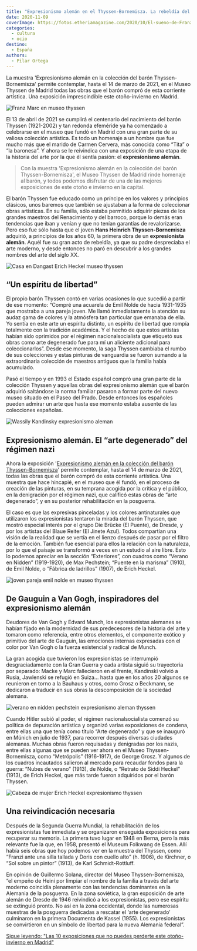 ```yaml
---
title: "Expresionismo alemán en el Thyssen-Bornemisza. La rebeldía del barón Thyssen"
date: 2020-11-09
coverImage: https://fotos.etheriamagazine.com/2020/10/El-sueno-de-Franz-Marc.jpg
categories: 
  - cultura
  - ocio
destino: 
  - España
authors: 
  - Pilar Ortega
---
```


La muestra 'Expresionismo alemán en la colección del barón Thyssen-Bornemisza' permite contemplar, hasta el 14 de marzo de 2021, en el Museo Thyssen de Madrid todas las obras que el barón compró de esta corriente artística. Una exposición imprescindible este otoño-invierno en Madrid.

![Franz Marc en museo thyssen](https://fotos.etheriamagazine.com/2020/10/El-sueno-de-Franz-Marc.jpg "El sueño, 1912. Franz Marc. © Thyssen B. Collections")

El 13 de abril de 2021 se cumplirá el centenario del nacimiento del barón Thyssen 
(1921-2002) y tan redonda efeméride ya ha comenzado a celebrarse en el museo que fundó 
en Madrid con una gran parte de su valiosa colección artística. Es todo un homenaje a un 
hombre que fue mucho más que el marido de Carmen Cervera, más conocida como “Tita” o “la 
baronesa”. Y ahora se le reivindica con una exposición de una etapa de la historia del 
arte por la que él sentía pasión: el **expresionismo alemán**. 

> Con la muestra 'Expresionismo alemán en la colección del barón Thyssen-Bornemisza', el 
> Museo Thyssen de Madrid rinde homenaje al barón, y todos podemos disfrutar de una de las 
> mejores exposiciones de este otoño e invierno en la capital. 

El barón Thyssen fue educado como un príncipe en los valores y principios clásicos, unos 
baremos que también se ajustaban a la forma de coleccionar obras artísticas. En su 
familia, sólo estaba permitido adquirir piezas de los grandes maestros del Renacimiento 
y del barroco, porque lo demás eran tendencias que iban y venían y que no tenían 
garantías de revalorizarse. Pero eso fue sólo hasta que el joven **Hans Heinrich 
Thyssen-Bornemisza** adquirió, a principios de los años 60, la primera obra de un 
**expresionista alemán**. Aquél fue su gran acto de rebeldía, ya que su padre 
despreciaba el arte moderno, y desde entonces no paró en descubrir a los grandes nombres 
del arte del siglo XX. 

![Casa en Dangast Erich Heckel museo thyssen](https://fotos.etheriamagazine.com/2020/10/Casa-en-Dangast-La-casa-blanca-de-Erich-Heckel.jpg "Casa en Dangast (La casa blanca), 1908. Erich Heckel. © Thyssen B. Collections")

## “Un espíritu de libertad”

El propio barón Thyssen contó en varias ocasiones lo que sucedió a partir de ese 
momento: “Compré una acuarela de Emil Nolde de hacia 1931-1935 que mostraba a una pareja 
joven. Me llamó inmediatamente la atención su audaz gama de colores y la atmósfera tan 
particular que emanaba de ella. Yo sentía en este arte un espíritu distinto, un espíritu 
de libertad que rompía totalmente con la tradición académica. Y el hecho de que estos 
artistas habían sido oprimidos por el régimen nacionalsocialista que etiquetó sus obras 
como arte degenerado fue para mí un aliciente adicional para coleccionarlos”. Desde ese 
momento, la saga Thyssen cambiaba el rumbo de sus colecciones y estas pinturas de 
vanguardia se fueron sumando a la extraordinaria colección de maestros antiguos que la 
familia había acumulado. 

Pasó el tiempo y en 1993 el Estado español compró una gran parte de la colección Thyssen 
y aquellas obras del expresionismo alemán que el barón adquirió saltándose la norma 
familiar pasaron a formar parte del nuevo museo situado en el Paseo del Prado. Desde 
entonces los españoles pueden admirar un arte que hasta ese momento estaba ausente de 
las colecciones españolas. 

![Wassily Kandinsky expresionismo aleman](https://fotos.etheriamagazine.com/2020/10/Bagatella-n-2-de-Vsily-Kandinski.jpg "Bagatella n. 2, 1915. Wassily Kandinsky. © Thyssen B. Collections")

## Expresionismo alemán. El “arte degenerado” del régimen nazi

Ahora la exposición '[Expresionismo alemán en la colección del barón 
Thyssen-Bornemisza](https://www.museothyssen.org/exposiciones/expresionismo-aleman-coleccion-baron)' 
permite contemplar, hasta el 14 de marzo de 2021, todas las obras que el barón compró de 
esta corriente artística. Una muestra que hace hincapié, en el museo que él fundó, en el 
proceso de creación de las pinturas, en su temprana acogida por la crítica y el público, 
en la denigración por el régimen nazi, que calificó estas obras de “arte degenerado”, y 
en su posterior rehabilitación en la posguerra. 

El caso es que las expresivas pinceladas y los colores antinaturales que utilizaron los 
expresionistas tentaron la mirada del barón Thyssen, que mostró especial interés por el 
grupo Die Brücke (El Puente), de Dresde, y por los artistas del Blaue Reiter (El Jinete 
Azul). Todos compartían una visión de la realidad que se vertía en el lienzo después de 
pasar por el filtro de la emoción. También fue esencial para ellos la relación con la 
naturaleza, por lo que el paisaje se transformó a veces en un estudio al aire libre. 
Esto lo podemos apreciar en la sección “Exteriores”, con cuadros como “Verano en Nidden” 
(1919-1920), de Max Pechstein; “Puente en la marisma” (1910), de Emil Nolde, o “Fábrica 
de ladrillos” (1907), de Erich Heckel. 

![joven pareja emil nolde en museo thyssen](https://fotos.etheriamagazine.com/2020/10/Joven-pareja-de-Emil-Nolde.jpg "Joven pareja, hacia 1931-1935. Emil Nolde. © Thyssen B. Collections")

## De Gauguin a Van Gogh, inspiradores del expresionismo alemán

Deudores de Van Gogh y Edvard Munch, los expresionistas alemanes se habían fijado en la 
modernidad de sus predecesores de la historia del arte y tomaron como referencia, entre 
otros elementos, el componente exótico y primitivo del arte de Gauguin, las emociones 
internas expresadas con el color por Van Gogh o la fuerza existencial y radical de 
Munch. 

La gran acogida que tuvieron los expresionistas se interrumpió desgraciadamente con la 
Gran Guerra y cada artista siguió su trayectoria por separado: Macke y Marc fallecieron 
en el frente, Kandinski volvió a Rusia, Jawlenski se refugió en Suiza… hasta que en los 
años 20 algunos se reunieron en torno a la Bauhaus y otros, como Grosz o Beckmann, se 
dedicaron a traducir en sus obras la descomposición de la sociedad alemana. 

![verano en nidden pechstein expresionismo aleman thyssen](https://fotos.etheriamagazine.com/2020/10/Verano-en-Nidden-de-Max-Pechtein.jpg "Verano en Nidden, hacia 1919-1920. Max Pechstein. © Thyssen B. Collections")

Cuando Hitler subió al poder, el régimen nacionalsocialista comenzó su política de 
depuración artística y organizó varias exposiciones de condena, entre ellas una que 
tenía como título “Arte degenerado” y que se inauguró en Múnich en julio de 1937, para 
recorrer después diversas ciudades alemanas. Muchas obras fueron requisadas y denigradas 
por los nazis, entre ellas algunas que se pueden ver ahora en el Museo 
Thyssen-Bornemisza, como “Metrópolis” (1916-1917), de George Grosz. Y algunos de los 
cuadros incautados salieron al mercado para recaudar fondos para la guerra: “Nubes de 
verano” (1913), de Nolde, o “Retrato de Siddi Heckel” (1913), de Erich Heckel, que más 
tarde fueron adquiridos por el barón Thyssen. 

![Cabeza de mujer Erich Heckel expresionismo thyssen](https://fotos.etheriamagazine.com/2020/10/Cabeza-de-mujer-Retrato-de-Siddi-Heckel-de-ERich-Heckel.jpg "Retrato de Siddi Heckel, 1913. Erich Heckel. © Thyssen B. Collections")

## Una reivindicación necesaria

Después de la Segunda Guerra Mundial, la rehabilitación de los expresionistas fue 
inmediata y se organizaron enseguida exposiciones para recuperar su memoria. La primera 
tuvo lugar en 1948 en Berna, pero la más relevante fue la que, en 1958, presentó el 
Museum Folkwang de Essen. Allí había seis obras que hoy podemos ver en la muestra del 
Thyssen, como “Franzi ante una silla tallada y Doris con cuello alto” (h. 1906), de 
Kirchner, o “Sol sobre un pintor” (1913), de Karl Schmidt-Rottluff. 

En opinión de Guillermo Solana, director del Museo Thyssen-Bornemisza, “el empeño de 
Heini por limpiar el nombre de la familia a través del arte moderno coincidía plenamente 
con las tendencias dominantes en la Alemania de la posguerra. En la zona soviética, la 
gran exposición de arte alemán de Dresde de 1946 reivindicó a los expresionistas, pero 
ese espíritu se extinguió pronto. No así en la zona occidental, donde las numerosas 
muestras de la posguerra dedicadas a rescatar el ‘arte degenerado’ culminaron en la 
primera Documenta de Kassel (1955). Los expresionistas se convirtieron en un símbolo de 
libertad para la nueva Alemania federal”. 

[Sigue leyendo: "Las 10 exposiciones que no puedes perderte este otoño-invierno en Madrid"](https://etheriamagazine.com/2020/10/13/10-exposiciones-en-madrid-para-otono-2020/)
